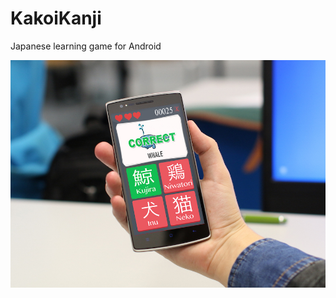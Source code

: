 # KakoiKanji
Japanese learning game for Android

<img src="Screenshots/correctmockup.jpg" width=700>
